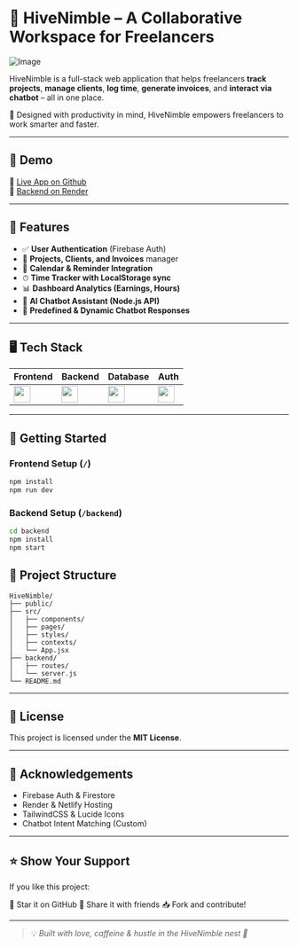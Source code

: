# 🐝 HiveNimble – A Collaborative Workspace for Freelancers

![Image](https://github.com/user-attachments/assets/24e86fe8-b8d3-4c37-a4ef-59db94d1aa0d)

HiveNimble is a full-stack web application that helps freelancers **track projects**, **manage clients**, **log time**, **generate invoices**, and **interact via chatbot** – all in one place.

🚀 Designed with productivity in mind, HiveNimble empowers freelancers to work smarter and faster.

---

## 📸 Demo

🔗 [Live App on Github](https://ishivaniyadav.github.io/HiveNimble/)  
🔗 [Backend on Render](https://hivenimble.onrender.com)

---

## 🔧 Features

- ✅ **User Authentication** (Firebase Auth)
- 📁 **Projects, Clients, and Invoices** manager
- 📆 **Calendar & Reminder Integration**
- ⏱ **Time Tracker with LocalStorage sync**
- 📊 **Dashboard Analytics (Earnings, Hours)**
- 🤖 **AI Chatbot Assistant (Node.js API)**
- 💬 **Predefined & Dynamic Chatbot Responses**

---

## 🖥️ Tech Stack

| Frontend | Backend | Database | Auth |
|----------|---------|----------|------|
| <img src="https://skillicons.dev/icons?i=react,tailwind,js" height="30"/> | <img src="https://skillicons.dev/icons?i=nodejs,express" height="30"/> | <img src="https://skillicons.dev/icons?i=firebase" height="30"/> | <img src="https://skillicons.dev/icons?i=firebase" height="30"/> |

---

## 🚀 Getting Started

### Frontend Setup (`/`)

```bash
npm install
npm run dev
````

### Backend Setup (`/backend`)

```bash
cd backend
npm install
npm start
```


## 📁 Project Structure

```
HiveNimble/
├── public/
├── src/
│   ├── components/
│   ├── pages/
│   ├── styles/
│   ├── contexts/
│   └── App.jsx
├── backend/
│   ├── routes/
│   └── server.js
└── README.md
```

---

## 📘 License

This project is licensed under the **MIT License**.

---

## 📣 Acknowledgements

* Firebase Auth & Firestore
* Render & Netlify Hosting
* TailwindCSS & Lucide Icons
* Chatbot Intent Matching (Custom)

---

## ⭐️ Show Your Support

If you like this project:

🌟 Star it on GitHub
🔁 Share it with friends
📥 Fork and contribute!

---

> 💡 *Built with love, caffeine & hustle in the HiveNimble nest 🐝*
